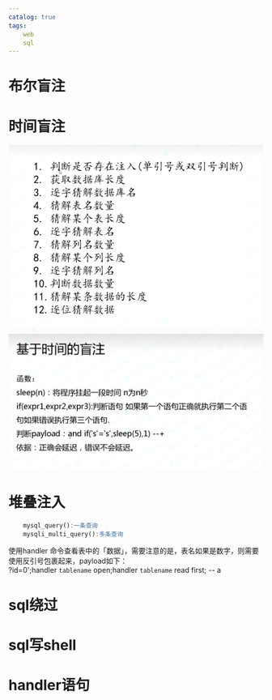 ```yaml
---
catalog: true
tags:
    web
    sql
---
```


# 布尔盲注

# 时间盲注
![9](/img/sql9.png)
![10](/img/sql10.png)

# 堆叠注入
```sql
    mysql_query():一条查询  
    mysqli_multi_query():多条查询
```
使用handler 命令查看表中的「数据」，需要注意的是，表名如果是数字，则需要使用反引号包裹起来，payload如下：  
?id=0';handler `tablename` open;handler `tablename` read first; -- a

# sql绕过

# sql写shell

# handler语句